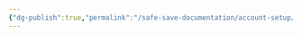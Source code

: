 ```yaml
---
{"dg-publish":true,"permalink":"/safe-save-documentation/account-setup/court-reserve/manual-build/"}
---
```


